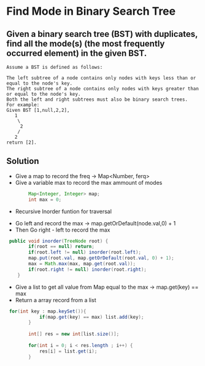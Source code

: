 #  Find Mode in Binary Search Tree

## Given a binary search tree (BST) with duplicates, find all the mode(s) (the most frequently occurred element) in the given BST.

```
Assume a BST is defined as follows:

The left subtree of a node contains only nodes with keys less than or equal to the node's key.
The right subtree of a node contains only nodes with keys greater than or equal to the node's key.
Both the left and right subtrees must also be binary search trees.
For example:
Given BST [1,null,2,2],
   1
    \
     2
    /
   2
return [2].
```

## Solution
- Give a map to record the freq  -> Map<Number, ferq> 
- Give a variable max to record the max ammount of modes
```java
        Map<Integer, Integer> map;
        int max = 0;
```

- Recursive Inorder funtion for traversal
* Go left and record the max -> map.getOrDefault(node.val,0) + 1
* Then Go right - left to record the max
```java
 public void inorder(TreeNode root) {
        if(root == null) return;
        if(root.left != null) inorder(root.left);
        map.put(root.val, map.getOrDefault(root.val, 0) + 1);
        max = Math.max(max, map.get(root.val));
        if(root.right != null) inorder(root.right);
    }
```

- Give a list to get all value from Map equal to the max -> map.get(key) == max
- Return a array record from a list
```java
 for(int key : map.keySet()){
            if(map.get(key) == max) list.add(key);
        }
        
        int[] res = new int[list.size()];
        
        for(int i = 0; i < res.length ; i++) {
            res[i] = list.get(i);
        }
```